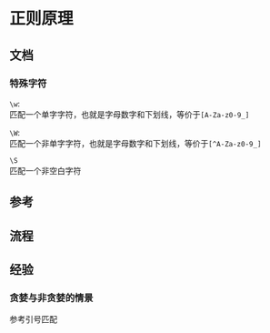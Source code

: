 # 正则原理

## 文档

### 特殊字符

`\w`:  
匹配一个单字字符，也就是字母数字和下划线，等价于`[A-Za-z0-9_]`

`\W`:  
匹配一个非单字字符，也就是字母数字和下划线，等价于`[^A-Za-z0-9_]`


`\S`  
匹配一个非空白字符

## 参考

## 流程

## 经验

### 贪婪与非贪婪的情景

参考引号匹配